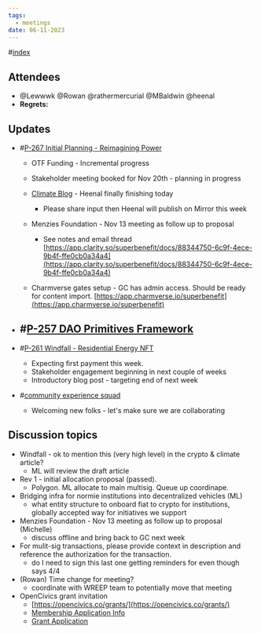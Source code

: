 ```yaml
---
tags:
  - meetings
date: 06-11-2023
---
```

#[index](notes/general-circle/old-gc-meetings/index.md) 
## Attendees
- @Lewwwk @Rowan  @rathermercurial @MBaldwin @heenal 
- **Regrets:** 

## Updates 
- #[P-267 Initial Planning - Reimagining Power](P-267%20Initial%20Planning%20-%20Reimagining%20Power)
	- OTF Funding - Incremental progress
	- Stakeholder meeting booked for Nov 20th - planning in progress
	- [Climate Blog](https://docs.google.com/document/d/1oOYPMHP2jUO-ig3YyL9vTV5Q8Eqsiqjk2mx-pfOjVDE/edit) - Heenal finally finishing today
		- Please share input then Heenal will publish on Mirror this week
	- Menzies Foundation - Nov 13 meeting as follow up to proposal
		- See notes and email thread [https://app.clarity.so/superbenefit/docs/88344750-6c9f-4ece-9b4f-ffe0cb0a34a4](https://app.clarity.so/superbenefit/docs/88344750-6c9f-4ece-9b4f-ffe0cb0a34a4) 


	- Charmverse gates setup - GC has admin access. Should be ready for content import.
 [https://app.charmverse.io/superbenefit](https://app.charmverse.io/superbenefit) 

- #[P-257 DAO Primitives Framework](P-257%20DAO%20Primitives%20Framework)
	- 
- #[P-261 Windfall - Residential Energy NFT](P-261%20Windfall%20-%20Residential%20Energy%20NFT)
	- Expecting first payment this week.
	- Stakeholder engagement beginning in next couple of weeks
	- Introductory blog post - targeting end of next week
- #[community experience squad](/notes/archive/clarity/Tags/community%20experience%20squad.md) 
	- Welcoming new folks - let's make sure we are collaborating

## Discussion topics
- Windfall - ok to mention this (very high level) in the crypto & climate article?
	- ML will review the draft article
- Rev 1 - initial allocation proposal (passed).
	- Polygon. ML allocate to main multisig. Queue up coordinape.
- Bridging infra for normie institutions into decentralized vehicles (ML)
	- what entity structure to onboard fiat to crypto for institutions, globally accepted way for initiatives we support
- Menzies Foundation - Nov 13 meeting as follow up to proposal (Michelle)
	- discuss offline and bring back to GC next week
- For mulit-sig transactions, please provide context in description and reference the authorization for the transaction.
	- do I need to sign this last one getting reminders for even though says 4/4
- (Rowan) Time change for meeting?
	- coordinate with WREEP team to potentially move that meeting
- OpenCivics grant invitation
	- [https://opencivics.co/grants/](https://opencivics.co/grants/) 
	- [Membership Application Info](https://opencivics.notion.site/About-Membership-c66d4b59c95945f8a09ee80d19cecea5)
	- [Grant Application](https://go.opencivics.co/genesisroundapplication)
